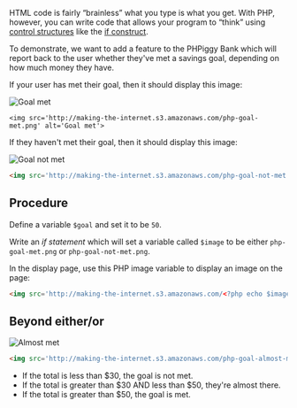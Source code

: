 HTML code is fairly &ldquo;brainless&rdquo; what you type is what you get. With PHP, however, you can write code that allows your program to &ldquo;think&rdquo; using [control structures](http://us1.php.net/manual/en/language.control-structures.php) like the [if construct](http://us1.php.net/manual/en/control-structures.if.php).

To demonstrate, we want to add a feature to the PHPiggy Bank which will report back to the user whether they've met a savings goal, depending on how much money they have.

If your user has met their goal, then it should display this image:

<img src='http://making-the-internet.s3.amazonaws.com/php-goal-met.png' alt='Goal met'>

	<img src='http://making-the-internet.s3.amazonaws.com/php-goal-met.png' alt='Goal met'>
	

If they haven't met their goal, then it should display this image:

<img src='http://making-the-internet.s3.amazonaws.com/php-goal-not-met.png' alt='Goal not met'>

~~~html
<img src='http://making-the-internet.s3.amazonaws.com/php-goal-not-met.png' alt='Goal not met'>
~~~

## Procedure

Define a variable `$goal` and set it to be `50`.

Write an *if statement* which will set a variable called `$image` to be either `php-goal-met.png` or `php-goal-not-met.png`.

In the display page, use this PHP image variable to display an image on the page: 

~~~html
<img src='http://making-the-internet.s3.amazonaws.com/<?php echo $image?>' alt='Goal Status'>
~~~



## Beyond either/or

<img src='http://making-the-internet.s3.amazonaws.com/php-goal-almost-met.png' alt='Almost met'>

~~~html
<img src='http://making-the-internet.s3.amazonaws.com/php-goal-almost-met.png' alt='Almost met'>
~~~
	
* If the total is less than $30, the goal is not met.
* If the total is greater than $30 AND less than $50, they're almost there.
* If the total is greater than $50, the goal is met.